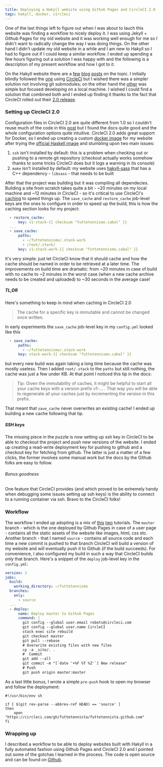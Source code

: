 ```yaml
---
title: Deploying a Hakyll website using Github Pages and CircleCI 2.0
tags: hakyll, docker, circleci
---
```


One of the last things left to figure out when I was about to lauch this website
was finding a workflow to nicely deploy it.
I was using Jekyll + Github Pages for my old website and it was working well enough
for me so I didn't want to radically change the way I was doing things.
On the other hand I didn't update my old website in a while and I am new to
Hakyll so I had to figure out if I could keep a similar workflow. I ended up
spending a few hours figuring out a solution I was happy with and the following
is a description of my present workflow and how I got to it.
<!--more-->
On the Hakyll website there are a [few](https://www.stackbuilders.com/news/dr-hakyll-create-a-github-page-with-hakyll-and-circleci)
[blog](http://kyle.marek-spartz.org/posts/2013-12-09-widely-and-hakyll.html)
[posts](https://jaspervdj.be/hakyll/tutorials/github-pages-tutorial.html) on the
topic. I initially blindly followed the [one](http://kyle.marek-spartz.org/posts/2013-12-09-widely-and-hakyll.html)
using [CircleCI](https://circleci.com/) but I wished there was a simpler solution
not involving git submodules; on the other hand the [other](https://jaspervdj.be/hakyll/tutorials/github-pages-tutorial.html)
was simple but focused developing on a local machine. I wished I could find
a solution that combined both and I ended up finding it thanks to the fact that
CircleCI rolled out their [2.0 release](https://circleci.com/docs/2.0/).

### Setting up CircleCI 2.0
Configuration files in CircleCI 2.0 are quite different from 1.0 so I couldn't
reuse much of the code in this [post](https://www.stackbuilders.com/news/dr-hakyll-create-a-github-page-with-hakyll-and-circleci)
but I found the docs quite good and the whole configuration options quite
intuitive. CircleCI 2.0 adds great support for Docker, so I ended up creating
a custom [docker image](https://hub.docker.com/r/futtetennista/hakyll/) for my website
after trying the [official Haskell image](https://hub.docker.com/_/haskell/)
and stumbling upon two main issues:

1. `ssh` isn't installed by default: this is a problem when checking out or pushing
to a remote git repository (checkout actually works somehow thanks to some tricks
CircleCI does but it logs a warning in its console)
2. `make` isn't installed by default: my website uses [hakyll-sass](https://github.com/meoblast001/hakyll-sass/)
that has a C++ dependency - `libsass` - that needs to be built

After that the project was building but it was compiling all dependecies.
Building a site from scratch takes quite a bit - ~20 minutes on my local machine
and ~12 minutes in CircleCI - so it's critical to use CircleCI's
[caching](https://circleci.com/docs/2.0/caching/) to speed things up.
The `save_cache` and `restore_cache` job-level keys are the ones to
configure in order to speed up the build, this is how the caching section looks
for my project:

```yaml
  - restore_cache:
      key: v1-stack-{{ checksum "futtetennismo.cabal" }}
  ...
  - save_cache:
      paths:
        - ~/futtetennismo/.stack-work
        - /root/.stack/
      key: v1-stack-work-{{ checksum "futtetennismo.cabal" }}
```

It's very simple: just let CircleCI know that it should cache and how the cache
should be named in order to be retrieved at a later time. The improvements on build
time are dramatic: from ~20 minutes in case of build with no cache to ~2 minutes in
the worst case (when a new cache archive needs to be created and uploaded) to ~30
seconds in the average case!

##### TL;DR
Here's something to keep in mind when caching in CircleCI 2.0

> The cache for a specific key is immutable and cannot be changed once written.

In early experiments the `save_cache` job-level key in my `config.yml` looked like this

```yaml
  - save_cache:
      paths:
        - ~/futtetennismo/.stack-work
      key: stack-work-{{ checksum "futtetennismo.cabal" }}
```

but every new build was again taking a long time because the cache was mostly useless.
Then I added `root/.stack` to the `paths` but still nothing, the cache was just a
few under KB. At that point I noticed this tip in the docs:

> Tip: Given the immutability of caches, it might be helpful to start all your
> cache keys with a version prefix v1-... . That way you will be able to regenerate
> all your caches just by incrementing the version in this prefix.

That meant that `save_cache` never overwrites an existing cache! I ended up building a
new cache following that tip.

##### SSH keys
The missing piece in the puzzle is now setting up ssh key in CircleCI to be able to
checkout the project and push new versions of the website. I ended up creating a
read-write deployment key for pushing to github and a checkout key for fetching
from github. The latter is just a matter of a few clicks, the former involves
some manual work but the docs by the Github folks are easy to follow.

###### Bonus goodness
One feature that CircleCI provides (and which proved to be extremely handy when
debugging some issues setting up ssh keys) is the ability to connect to a
running container via ssh. Bravo to the CircleCI folks!

### Workflow
The workflow I ended up adopting is a mix of [this](http://kyle.marek-spartz.org/posts/2013-12-09-widely-and-hakyll.html)
[two](https://jaspervdj.be/hakyll/tutorials/github-pages-tutorial.html) tutorials.
The `master` branch - which is the one deployed by Github Pages in case of a user
page - contains all the static assets of the website like images, html, css etc.
Another branch - that I named `source` - contains all source code and each time a
new commit is pushed to that branch CircleCI will build a version of my website
and will eventually push it to Github (if the build succeeds). For convenience,
I also configured my build in such a way that CircleCI builds *only* that
branch. Here's a snippet of the `deploy` job-level key in the `config.yml`:

```yaml
version: 2
jobs:
  build:
    working_directory: ~/futtetennismo
  branches:
    only:
      - source
  ...
  - deploy:
      name: Deploy master to Github Pages
      command: |
        git config --global user.email robots@circleci.com
        git config --global user.name CircleCI
        stack exec site rebuild
        git checkout master
        git pull --rebase
        # Overwrite existing files with new files
        cp -a _site/. .
        #  Commit
        git add --all
        git commit -m "[`date '+%F %T %Z'`] New release"
        # Push
        git push origin master:master
```

As a last little bonus, I wrote a simple `pre-push` hook to open my browser
and follow the deployment:

```
#!/usr/bin/env sh

if [ $(git rev-parse --abbrev-ref HEAD) == 'source' ]
then
    open "https://circleci.com/gh/futtetennista/futtetennista.github.com"
fi
```

### Wrapping up
I described a workflow to be able to deploy websites built with Hakyll in a
fully automated fashion using Github Pages and CircleCI 2.0 and I pointed out
some of the gotchas I learned in the process. The code is open source and can
be found on [Github](https://github.com/futtetennista/futtetennista.github.com).

